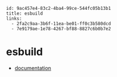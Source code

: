 ```
id: 9ac457e4-83c2-4ba4-99ce-544fc05b13b1
title: esbuild
links:
  - 2fa2c9aa-3b6f-11ea-be01-ff0c3b580dcd
  - 7e9179ae-1e78-4267-bf88-8827c6b0b7e2
```

# esbuild

* [documentation][1]

[1]: https://esbuild.github.io/
